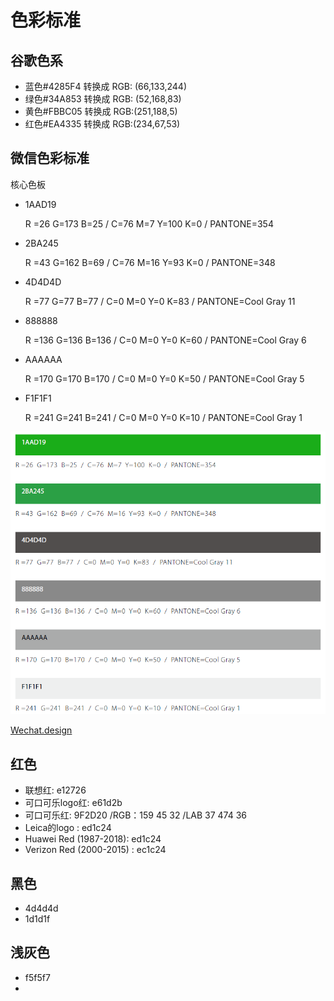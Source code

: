 # 色彩标准

## 谷歌色系

* 蓝色\#4285F4   转换成  RGB: \(66,133,244\)
* 绿色\#34A853   转换成  RGB: \(52,168,83\)
* 黄色\#FBBC05  转换成  RGB:\(251,188,5\)
* 红色\#EA4335  转换成  RGB:\(234,67,53\)

## 微信色彩标准

核心色板

* 1AAD19

  R =26 G=173 B=25 / C=76 M=7 Y=100 K=0 / PANTONE=354

* 2BA245

  R =43 G=162 B=69 / C=76 M=16 Y=93 K=0 / PANTONE=348

* 4D4D4D

  R =77 G=77 B=77 / C=0 M=0 Y=0 K=83 / PANTONE=Cool Gray 11

* 888888

  R =136 G=136 B=136 / C=0 M=0 Y=0 K=60 / PANTONE=Cool Gray 6

* AAAAAA

  R =170 G=170 B=170 / C=0 M=0 Y=0 K=50 / PANTONE=Cool Gray 5

* F1F1F1

  R =241 G=241 B=241 / C=0 M=0 Y=0 K=10 / PANTONE=Cool Gray 1

![&#x6838;&#x5FC3;&#x8272;&#x677F;](../.gitbook/assets/image.png)

[Wechat.design](https://wechat.design/)

## 红色

* 联想红: e12726
* 可口可乐logo红: e61d2b
* 可口可乐红: 9F2D20   /RGB：159 45 32  /LAB 37 474 36
* Leica的logo
  : ed1c24
* Huawei Red \(1987-2018\): ed1c24
* Verizon Red \(2000-2015\)
  : ec1c24

## 黑色

* 4d4d4d
* 1d1d1f

## 浅灰色

* f5f5f7
* 


